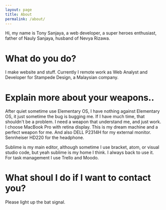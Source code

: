 ```yaml
---
layout: page
title: About
permalink: /about/
---
```

Hi, my name is Tony Sanjaya, a web developer, a super heroes enthusiast, father of Nauly Sanjaya, husband of Nevya Rizawa.

# What do you do?
I make website and stuff. Currently I remote work as Web Analyst and Developer for Stampede Design, a Malaysian company.

# Explain more about your weapons..
After quiet sometime use Elementary OS, I have nothing against Elementary OS, it just sometime the bug is bugging me. If I have much time, that shouldn't be a problem. I need a weapon that understand me, and just work. I choose MacBook Pro with retina display. This is my dream machine and a perfect weapon for me. And also DELL P2314H for my external monitor. Sennheiser HD220 for the headphone.

Sublime is my main editor, although sometime I use bracket, atom, or visual studio code, but yeah sublime is my home I think. I always back to use it. For task management I use Trello and Moodo.

# What shoul I do if I want to contact you?
Please light up the bat signal.